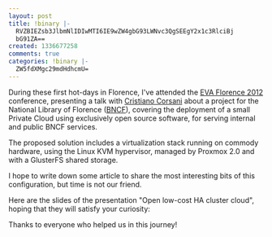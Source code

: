 ```yaml
---
layout: post
title: !binary |-
  RVZBIEZsb3JlbmNlIDIwMTI6IE9wZW4gbG93LWNvc3QgSEEgY2x1c3RlciBj
  bG91ZA==
created: 1336677258
comments: true
categories: !binary |-
  ZW5fdXMgc29mdHdhcmU=
---
```

During these first hot-days in Florence, I've attended the <a href="http://www.evaflorence.it/">EVA Florence 2012</a> conference, presenting a talk with <a href="http://twitter.com/ccorsani">Cristiano Corsani</a> about a project for the National Library of Florence (<a href="http://www.bncf.firenze.sbn.it">BNCF</a>), covering the deployment of a small Private Cloud using exclusively open source software, for serving internal and public BNCF services.

The proposed solution includes a virtualization stack running on commody hardware, using the Linux KVM hypervisor, managed by Proxmox 2.0 and with a GlusterFS shared storage.

I hope to write down some article to share the most interesting bits of this configuration, but time is not our friend.

Here are the slides of the presentation "Open low-cost HA cluster cloud", hoping that they will satisfy your curiosity:
<script async class="speakerdeck-embed"
data-id="e7174ab0163f0130c02122000a1e9b2a" data-ratio="1.33507170795306"
src="//speakerdeck.com/assets/embed.js"></script>

Thanks to everyone who helped us in this journey!

